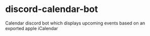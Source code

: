 # discord-calendar-bot
Calendar discord bot which displays upcoming events based on an exported apple iCalendar
